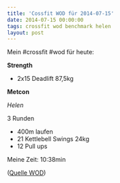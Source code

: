 ```yaml
---
title: 'Cossfit WOD für 2014-07-15'
date: 2014-07-15 00:00:00 
tags: crossfit wod benchmark helen
layout: post
---
```

Mein #crossfit #wod für heute:

**Strength**

* 2x15 Deadlift 87,5kg

**Metcon**

*Helen*

3 Runden

* 400m laufen
* 21 Kettlebell Swings 24kg
* 12 Pull ups

Meine Zeit: 10:38min

([Quelle WOD][0])

[0]: http://www.crossfithh.de/workouts--news/workout-tuesday26


